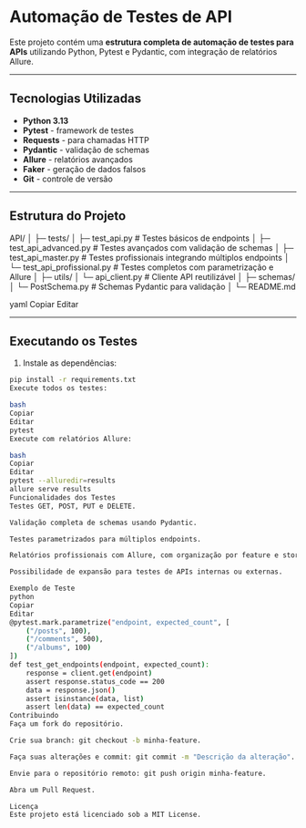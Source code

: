 # Automação de Testes de API

Este projeto contém uma **estrutura completa de automação de testes para APIs** utilizando Python, Pytest e Pydantic, com integração de relatórios Allure.

---

## Tecnologias Utilizadas

- **Python 3.13**
- **Pytest** - framework de testes
- **Requests** - para chamadas HTTP
- **Pydantic** - validação de schemas
- **Allure** - relatórios avançados
- **Faker** - geração de dados falsos
- **Git** - controle de versão

---

## Estrutura do Projeto

API/
│
├─ tests/
│ ├─ test_api.py # Testes básicos de endpoints
│ ├─ test_api_advanced.py # Testes avançados com validação de schemas
│ ├─ test_api_master.py # Testes profissionais integrando múltiplos endpoints
│ └─ test_api_profissional.py # Testes completos com parametrização e Allure
│
├─ utils/
│ └─ api_client.py # Cliente API reutilizável
│
├─ schemas/
│ └─ PostSchema.py # Schemas Pydantic para validação
│
└─ README.md

yaml
Copiar
Editar

---

## Executando os Testes

1. Instale as dependências:

```bash
pip install -r requirements.txt
Execute todos os testes:

bash
Copiar
Editar
pytest
Execute com relatórios Allure:

bash
Copiar
Editar
pytest --alluredir=results
allure serve results
Funcionalidades dos Testes
Testes GET, POST, PUT e DELETE.

Validação completa de schemas usando Pydantic.

Testes parametrizados para múltiplos endpoints.

Relatórios profissionais com Allure, com organização por feature e story.

Possibilidade de expansão para testes de APIs internas ou externas.

Exemplo de Teste
python
Copiar
Editar
@pytest.mark.parametrize("endpoint, expected_count", [
    ("/posts", 100),
    ("/comments", 500),
    ("/albums", 100)
])
def test_get_endpoints(endpoint, expected_count):
    response = client.get(endpoint)
    assert response.status_code == 200
    data = response.json()
    assert isinstance(data, list)
    assert len(data) == expected_count
Contribuindo
Faça um fork do repositório.

Crie sua branch: git checkout -b minha-feature.

Faça suas alterações e commit: git commit -m "Descrição da alteração".

Envie para o repositório remoto: git push origin minha-feature.

Abra um Pull Request.

Licença
Este projeto está licenciado sob a MIT License.
